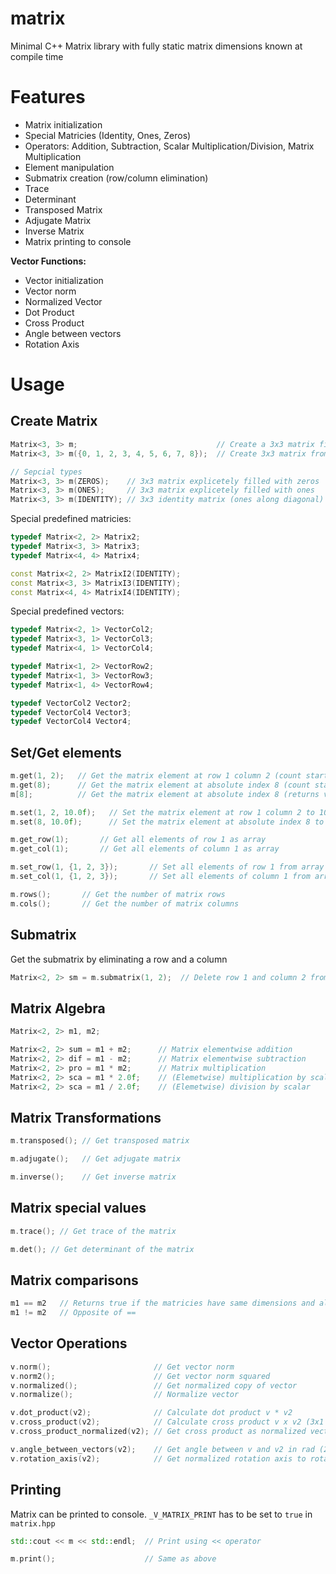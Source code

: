 # matrix
Minimal C++ Matrix library with fully static matrix dimensions known at compile time
# Features
 - Matrix initialization
 - Special Matricies (Identity, Ones, Zeros)
 - Operators: Addition, Subtraction, Scalar Multiplication/Division, Matrix Multiplication
 - Element manipulation
 - Submatrix creation (row/column elimination)
 - Trace
 - Determinant
 - Transposed Matrix
 - Adjugate Matrix
 - Inverse Matrix
 - Matrix printing to console

__Vector Functions:__
 - Vector initialization
 - Vector norm
 - Normalized Vector
 - Dot Product
 - Cross Product
 - Angle between vectors
 - Rotation Axis

# Usage
## Create Matrix
```C++
Matrix<3, 3> m;                               // Create a 3x3 matrix filled with zeros per default
Matrix<3, 3> m({0, 1, 2, 3, 4, 5, 6, 7, 8});  // Create 3x3 matrix from array

// Sepcial types
Matrix<3, 3> m(ZEROS);    // 3x3 matrix explicetely filled with zeros
Matrix<3, 3> m(ONES);     // 3x3 matrix explicetely filled with ones
Matrix<3, 3> m(IDENTITY); // 3x3 identity matrix (ones along diagonal)
```
Special predefined matricies:
```C++
typedef Matrix<2, 2> Matrix2;
typedef Matrix<3, 3> Matrix3;
typedef Matrix<4, 4> Matrix4;

const Matrix<2, 2> MatrixI2(IDENTITY);
const Matrix<3, 3> MatrixI3(IDENTITY);
const Matrix<4, 4> MatrixI4(IDENTITY);
```
Special predefined vectors:
```C++
typedef Matrix<2, 1> VectorCol2;
typedef Matrix<3, 1> VectorCol3;
typedef Matrix<4, 1> VectorCol4;

typedef Matrix<1, 2> VectorRow2;
typedef Matrix<1, 3> VectorRow3;
typedef Matrix<1, 4> VectorRow4;

typedef VectorCol2 Vector2;
typedef VectorCol4 Vector3;
typedef VectorCol4 Vector4;
```

## Set/Get elements
```C++
m.get(1, 2);   // Get the matrix element at row 1 column 2 (count starts at 0)
m.get(8);      // Get the matrix element at absolute index 8 (count starts at 0 and goes rowwise)
m[8];          // Get the matrix element at absolute index 8 (returns value and not a reference, thus setting value is not allowed)    

```
```C++
m.set(1, 2, 10.0f);   // Set the matrix element at row 1 column 2 to 10.0
m.set(8, 10.0f);      // Set the matrix element at absolute index 8 to 10.0
```
```C++
m.get_row(1);       // Get all elements of row 1 as array
m.get_col(1);       // Get all elements of column 1 as array
```
```C++
m.set_row(1, {1, 2, 3});       // Set all elements of row 1 from array
m.set_col(1, {1, 2, 3});       // Set all elements of column 1 from array
```
```C++
m.rows();       // Get the number of matrix rows
m.cols();       // Get the number of matrix columns
```
## Submatrix
Get the submatrix by eliminating a row and a column
```C++
Matrix<2, 2> sm = m.submatrix(1, 2);  // Delete row 1 and column 2 from matrix to get submatrix
```
## Matrix Algebra
```C++
Matrix<2, 2> m1, m2;
```
```C++
Matrix<2, 2> sum = m1 + m2;      // Matrix elementwise addition
Matrix<2, 2> dif = m1 - m2;      // Matrix elementwise subtraction
Matrix<2, 2> pro = m1 * m2;      // Matrix multiplication
Matrix<2, 2> sca = m1 * 2.0f;    // (Elemetwise) multiplication by scalar
Matrix<2, 2> sca = m1 / 2.0f;    // (Elemetwise) division by scalar
```
## Matrix Transformations
```C++
m.transposed(); // Get transposed matrix
```
```C++
m.adjugate();   // Get adjugate matrix
```
```C++
m.inverse();    // Get inverse matrix
```
## Matrix special values
```C++
m.trace(); // Get trace of the matrix 
```
```C++
m.det(); // Get determinant of the matrix 
```
## Matrix comparisons
```C++
m1 == m2   // Returns true if the matricies have same dimensions and all values are the same (difference < 1e-9)
m1 != m2   // Opposite of ==
```
## Vector Operations
```C++
v.norm();                       // Get vector norm
v.norm2();                      // Get vector norm squared
v.normalized();                 // Get normalized copy of vector
v.normalize();                  // Normalize vector

v.dot_product(v2);              // Calculate dot product v * v2
v.cross_product(v2);            // Calculate cross product v x v2 (3x1 vectors only)
v.cross_product_normalized(v2); // Get cross product as normalized vector (3x1 vectors only)

v.angle_between_vectors(v2);    // Get angle between v and v2 in rad (2x1 or 3x1 vectors only)
v.rotation_axis(v2);            // Get normalized rotation axis to rotate v to v2 (3x1 vectors only)

```

## Printing
Matrix can be printed to console. `_V_MATRIX_PRINT` has to be set to `true` in `matrix.hpp`
```C++
std::cout << m << std::endl;  // Print using << operator
```
```C++
m.print();                    // Same as above
```
